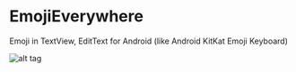 # EmojiEverywhere
Emoji in TextView, EditText for Android (like Android KitKat Emoji Keyboard)

![alt tag](https://github.com/chathudan/EmojiEverywhere/blob/master/EmojiEverywhere%20Android.png)
